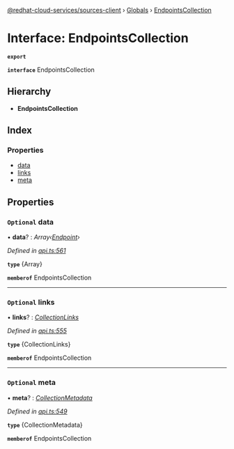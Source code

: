 [@redhat-cloud-services/sources-client](../README.md) › [Globals](../globals.md) › [EndpointsCollection](endpointscollection.md)

# Interface: EndpointsCollection

**`export`** 

**`interface`** EndpointsCollection

## Hierarchy

* **EndpointsCollection**

## Index

### Properties

* [data](endpointscollection.md#optional-data)
* [links](endpointscollection.md#optional-links)
* [meta](endpointscollection.md#optional-meta)

## Properties

### `Optional` data

• **data**? : *Array‹[Endpoint](endpoint.md)›*

*Defined in [api.ts:561](https://github.com/RedHatInsights/javascript-clients/blob/master/packages/sources/api.ts#L561)*

**`type`** {Array<Endpoint>}

**`memberof`** EndpointsCollection

___

### `Optional` links

• **links**? : *[CollectionLinks](collectionlinks.md)*

*Defined in [api.ts:555](https://github.com/RedHatInsights/javascript-clients/blob/master/packages/sources/api.ts#L555)*

**`type`** {CollectionLinks}

**`memberof`** EndpointsCollection

___

### `Optional` meta

• **meta**? : *[CollectionMetadata](collectionmetadata.md)*

*Defined in [api.ts:549](https://github.com/RedHatInsights/javascript-clients/blob/master/packages/sources/api.ts#L549)*

**`type`** {CollectionMetadata}

**`memberof`** EndpointsCollection
